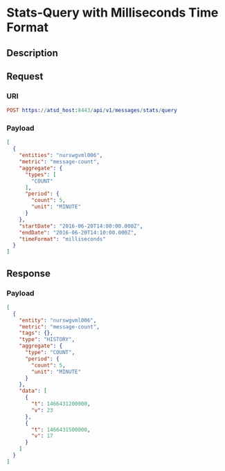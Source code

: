 # Stats-Query with Milliseconds Time Format

## Description

## Request

### URI
```elm
POST https://atsd_host:8443/api/v1/messages/stats/query
```
### Payload

```json
[
  {
    "entities": "nurswgvml006",
    "metric": "message-count",
    "aggregate": {
      "types": [
        "COUNT"
      ],
      "period": {
        "count": 5,
        "unit": "MINUTE"
      }
    },
    "startDate": "2016-06-20T14:00:00.000Z",
    "endDate": "2016-06-20T14:10:00.000Z",
    "timeFormat": "milliseconds"
  }
]
```

## Response

### Payload
```json
[
  {
    "entity": "nurswgvml006",
    "metric": "message-count",
    "tags": {},
    "type": "HISTORY",
    "aggregate": {
      "type": "COUNT",
      "period": {
        "count": 5,
        "unit": "MINUTE"
      }
    },
    "data": [
      {
        "t": 1466431200000,
        "v": 23
      },
      {
        "t": 1466431500000,
        "v": 17
      }
    ]
  }
]
```
